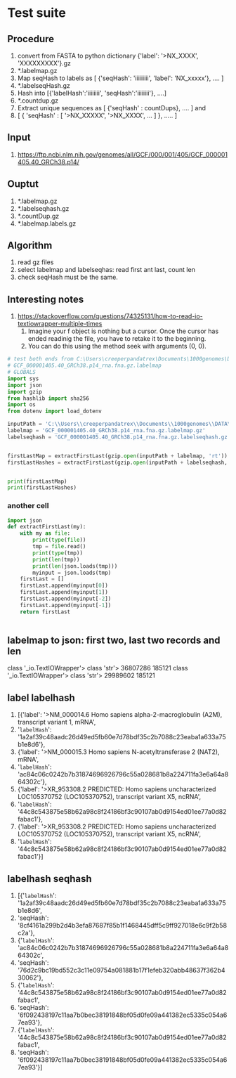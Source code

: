 # Test suite 

## Procedure

1. convert from FASTA to python dictionary {'label': '>NX_XXXX', 'XXXXXXXXX'}.gz
1. *.labelmap.gz
1. Map seqHash to labels as [ {'seqHash': 'iiiiiiiii', 'label': 'NX_xxxxx'}, .... ]
1. *.labelseqHash.gz
1. Hash into [{'labelHash':'iiiiiiii', 'seqHash':'iiiiiiii'}, ....]
1. *.countdup.gz
1. Extract unique sequences as [ {'seqHash' : countDups}, .... ] and
1. [ { 'seqHash' : [ '>NX_XXXXX', '>NX_XXXX', ... ] }, ..... ]

## Input

1. https://ftp.ncbi.nlm.nih.gov/genomes/all/GCF/000/001/405/GCF_000001405.40_GRCh38.p14/

## Ouptut

1. *.labelmap.gz
1. *.labelseqhash.gz
1. *.countDup.gz
1. *.labelmap.labels.gz

## Algorithm
1. read gz files
1. select labelmap and labelseqhas: read first ant last, count len
1. check seqHash must be the same.

## Interesting notes
1. https://stackoverflow.com/questions/74325131/how-to-read-io-textiowrapper-multiple-times
    1. Imagine your f object is nothing but a cursor. Once the cursor has ended readinig the file, you have to retake it to the beginning.
    1. You can do this using the method seek with arguments (0, 0).
```py
# test both ends from C:\Users\creeperpandatrex\Documents\1000genomes\DATA\38.p14.rna 
# GCF_000001405.40_GRCh38.p14_rna.fna.gz.labelmap
# GLOBALS
import sys
import json
import gzip
from hashlib import sha256
import os
from dotenv import load_dotenv

inputPath = 'C:\\Users\\creeperpandatrex\\Documents\\1000genomes\\DATA\\38.p14.rna\\'
labelmap = 'GCF_000001405.40_GRCh38.p14_rna.fna.gz.labelmap.gz'
labelseqhash = 'GCF_000001405.40_GRCh38.p14_rna.fna.gz.labelseqhash.gz'


firstLastMap = extractFirstLast(gzip.open(inputPath + labelmap, 'rt')) # <class '_io.TextIOWrapper'>
firstLastHashes = extractFirstLast(gzip.open(inputPath + labelseqhash, 'rt')) # <class '_io.TextIOWrapper'>


print(firstLastMap)
print(firstLastHashes)
```
### another cell
```py
import json
def extractFirstLast(my):
    with my as file:
        print(type(file))
        tmp = file.read()
        print(type(tmp))
        print(len(tmp))
        print(len(json.loads(tmp)))
        myinput = json.loads(tmp)
    firstLast = []
    firstLast.append(myinput[0])
    firstLast.append(myinput[1])
    firstLast.append(myinput[-2])
    firstLast.append(myinput[-1])
    return firstLast
    
```

## labelmap to json: first two, last two records and len

class '_io.TextIOWrapper'>
class 'str'>
36807286
185121
class '_io.TextIOWrapper'>
class 'str'>
29989602
185121

## label labelhash
1. [{'label': '>NM_000014.6 Homo sapiens alpha-2-macroglobulin (A2M), transcript variant 1, mRNA', 
1. '```labelHash```': '1a2af39c48aadc26d49ed5fb60e7d78bdf35c2b7088c23eaba1a633a75b1e8d6'}, 
1. {'label': '>NM_000015.3 Homo sapiens N-acetyltransferase 2 (NAT2), mRNA', 
1. '`labelHash`': 'ac84c06c0242b7b31874696926796c55a028681b8a224711fa3e6a64a864302c'}, 
1. {'label': '>XR_953308.2 PREDICTED: Homo sapiens uncharacterized LOC105370752 (LOC105370752), transcript variant X5, ncRNA', 
1. '`labelHash`': '44c8c543875e58b62a98c8f24186bf3c90107ab0d9154ed01ee77a0d82fabac1'}, 
1. {'label': '>XR_953308.2 PREDICTED: Homo sapiens uncharacterized LOC105370752 (LOC105370752), transcript variant X5, ncRNA',
1. '`labelHash`': '44c8c543875e58b62a98c8f24186bf3c90107ab0d9154ed01ee77a0d82fabac1'}]

## labelhash seqhash
1. [{'```labelHash```': '1a2af39c48aadc26d49ed5fb60e7d78bdf35c2b7088c23eaba1a633a75b1e8d6', 
1. 'seqHash': '8cf4161a299b2d4b3efa87687f85b1f1468445dff5c9ff927018e6c9f2b58c2a'}, 
1. {'`labelHash`': 'ac84c06c0242b7b31874696926796c55a028681b8a224711fa3e6a64a864302c', 
1. 'seqHash': '76d2c9bc19bd552c3c11e09754a081881b17f1efeb320abb48637f362b430062'}, 
1. {'`labelHash`': '44c8c543875e58b62a98c8f24186bf3c90107ab0d9154ed01ee77a0d82fabac1', 
1. 'seqHash': '6f092438197c11aa7b0bec38191848bf05d0fe09a441382ec5335c054a67ea93'}, 
1. {'`labelHash`': '44c8c543875e58b62a98c8f24186bf3c90107ab0d9154ed01ee77a0d82fabac1', 
1. 'seqHash': '6f092438197c11aa7b0bec38191848bf05d0fe09a441382ec5335c054a67ea93'}]


